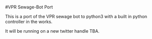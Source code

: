 #VPR Sewage-Bot Port

This is a port of the VPR sewage bot to python3 with a built in python controller in the works.

It will be running on a new twitter handle TBA.
